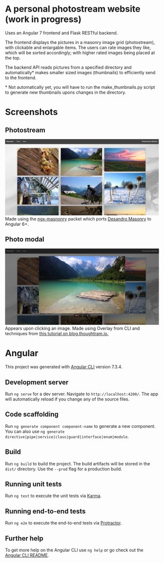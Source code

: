 # A personal photostream website (work in progress)
Uses an Angular 7 frontend and Flask RESTful backend. 

The frontend displays the pictures in a masonry image grid (photostream), with clickable and enlargable items. The users can rate images they like, which will be sorted accordingly; with higher rated images being placed at the top.

The backend API reads pictures from a specified directory and automatically\* makes smaller sized images (thumbnails) to efficiently send to the frontend.

\* Not automatically yet, you will have to run the make_thumbnails.py script to generate new thumbnails upons changes in the directory.

# Screenshots

## Photostream 
![photostream](https://raw.githubusercontent.com/andersklint/photoview_website/master/screenshots/photostream_2019-03-17.jpg)
Made using the [ngx-masnonry](https://www.npmjs.com/package/ngx-masonry) packet which ports [Desandro Masonry](https://github.com/desandro/masonry) to Angular 6+. 

## Photo modal 
![photo modal](https://raw.githubusercontent.com/andersklint/photoview_website/master/screenshots/photo_modal_2019-03-17.jpg)
Appears upon clicking an image. Made using Overlay from CLI and techniques from [this tutorial on blog.thoughtram.io.](https://blog.thoughtram.io/angular/2017/11/20/custom-overlays-with-angulars-cdk.html)

# Angular

This project was generated with [Angular CLI](https://github.com/angular/angular-cli) version 7.3.4.

## Development server

Run `ng serve` for a dev server. Navigate to `http://localhost:4200/`. The app will automatically reload if you change any of the source files.

## Code scaffolding

Run `ng generate component component-name` to generate a new component. You can also use `ng generate directive|pipe|service|class|guard|interface|enum|module`.

## Build

Run `ng build` to build the project. The build artifacts will be stored in the `dist/` directory. Use the `--prod` flag for a production build.

## Running unit tests

Run `ng test` to execute the unit tests via [Karma](https://karma-runner.github.io).

## Running end-to-end tests

Run `ng e2e` to execute the end-to-end tests via [Protractor](http://www.protractortest.org/).

## Further help

To get more help on the Angular CLI use `ng help` or go check out the [Angular CLI README](https://github.com/angular/angular-cli/blob/master/README.md).
